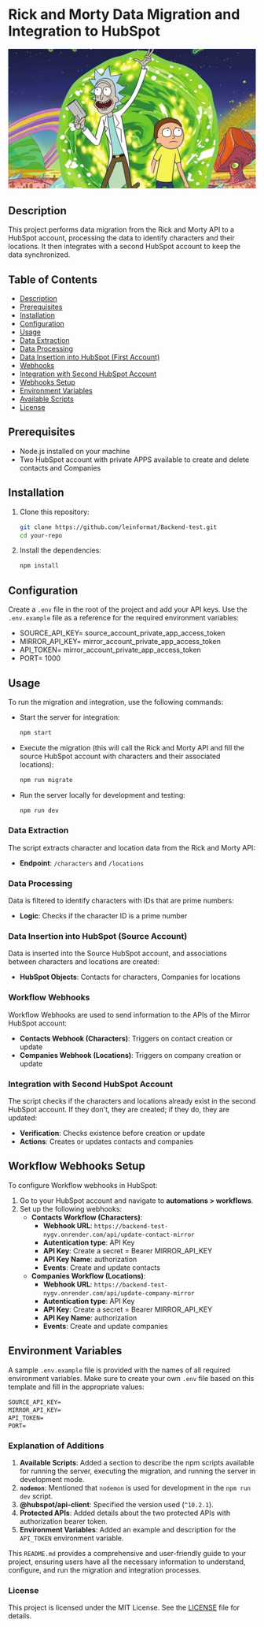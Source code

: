 # Rick and Morty Data Migration and Integration to HubSpot

![Project Banner](rick-and-morty.jpg)

## Description
This project performs data migration from the Rick and Morty API to a HubSpot account, processing the data to identify characters and their locations. It then integrates with a second HubSpot account to keep the data synchronized.


## Table of Contents
- [Description](#description)
- [Prerequisites](#prerequisites)
- [Installation](#installation)
- [Configuration](#configuration)
- [Usage](#usage)
- [Data Extraction](#data-extraction)
- [Data Processing](#data-processing)
- [Data Insertion into HubSpot (First Account)](#data-insertion-into-hubspot-first-account)
- [Webhooks](#webhooks)
- [Integration with Second HubSpot Account](#integration-with-second-hubspot-account)
- [Webhooks Setup](#webhooks-setup)
- [Environment Variables](#environment-variables)
- [Available Scripts](#available-scripts)
- [License](#license)

## Prerequisites
- Node.js installed on your machine
- Two HubSpot account with private APPS available to create and delete contacts and Companies

## Installation
1. Clone this repository:
    ```bash
    git clone https://github.com/leinformat/Backend-test.git
    cd your-repo
    ```
2. Install the dependencies:
    ```bash
    npm install
    ```

## Configuration
Create a `.env` file in the root of the project and add your API keys. Use the `.env.example` file as a reference for the required environment variables:

- SOURCE_API_KEY= source_account_private_app_access_token
- MIRROR_API_KEY= mirror_account_private_app_access_token
- API_TOKEN= mirror_account_private_app_access_token
- PORT= 1000

## Usage
To run the migration and integration, use the following commands:

- Start the server for integration:
    ```bash
    npm start
    ```
- Execute the migration (this will call the Rick and Morty API and fill the source HubSpot account with characters and their associated locations):
    ```bash
    npm run migrate
    ```
- Run the server locally for development and testing:
    ```bash
    npm run dev
    ```

### Data Extraction
The script extracts character and location data from the Rick and Morty API:
- **Endpoint**: `/characters` and `/locations`

### Data Processing
Data is filtered to identify characters with IDs that are prime numbers:
- **Logic**: Checks if the character ID is a prime number

### Data Insertion into HubSpot (Source Account)
Data is inserted into the Source HubSpot account, and associations between characters and locations are created:
- **HubSpot Objects**: Contacts for characters, Companies for locations

### Workflow Webhooks
Workflow Webhooks are used to send information to the APIs of the Mirror HubSpot account:
- **Contacts Webhook (Characters)**: Triggers on contact creation or update
- **Companies Webhook (Locations)**: Triggers on company creation or update

### Integration with Second HubSpot Account
The script checks if the characters and locations already exist in the second HubSpot account. If they don't, they are created; if they do, they are updated:
- **Verification**: Checks existence before creation or update
- **Actions**: Creates or updates contacts and companies

## Workflow Webhooks Setup
To configure Workflow webhooks in HubSpot:
1. Go to your HubSpot account and navigate to **automations > workflows**.
2. Set up the following webhooks:
    - **Contacts Workflow (Characters)**:
        - **Webhook URL**: `https://backend-test-nygv.onrender.com/api/update-contact-mirror`
        - **Autentication type**: API Key
        - **API Key**: Create a secret = Bearer MIRROR_API_KEY
        - **API Key Name**: authorization
        - **Events**: Create and update contacts
    - **Companies Workflow (Locations)**:
        - **Webhook URL**: `https://backend-test-nygv.onrender.com/api/update-company-mirror`
        - **Autentication type**: API Key
        - **API Key**: Create a secret = Bearer MIRROR_API_KEY
        - **API Key Name**: authorization
        - **Events**: Create and update companies

## Environment Variables
A sample `.env.example` file is provided with the names of all required environment variables. Make sure to create your own `.env` file based on this template and fill in the appropriate values:
```plaintext
SOURCE_API_KEY=
MIRROR_API_KEY=
API_TOKEN=
PORT=
```



### Explanation of Additions

1. **Available Scripts**: Added a section to describe the npm scripts available for running the server, executing the migration, and running the server in development mode.
2. **`nodemon`**: Mentioned that `nodemon` is used for development in the `npm run dev` script.
3. **@hubspot/api-client**: Specified the version used (`^10.2.1`).
4. **Protected APIs**: Added details about the two protected APIs with authorization bearer token.
5. **Environment Variables**: Added an example and description for the `API_TOKEN` environment variable.

This `README.md` provides a comprehensive and user-friendly guide to your project, ensuring users have all the necessary information to understand, configure, and run the migration and integration processes.

### License
This project is licensed under the MIT License. See the [LICENSE](https://opensource.org/licenses/MIT) file for details.